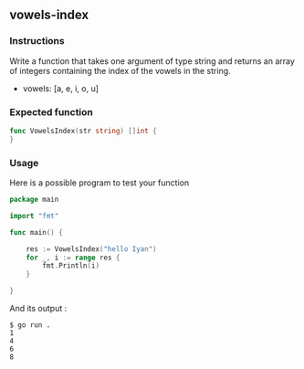 ## vowels-index

### Instructions

Write a function that takes one argument of type string and returns an array of integers containing the index of the vowels in the string.
- vowels: [a, e, i, o, u]

### Expected function

```go 
func VowelsIndex(str string) []int {
}
```
### Usage

Here is a possible program to test your function

```go
package main

import "fmt"

func main() {

	res := VowelsIndex("hello Iyan")
	for _, i := range res {
		fmt.Println(i)
	}

}

```
And its output :
```console
$ go run .
1
4
6
8
```
    
